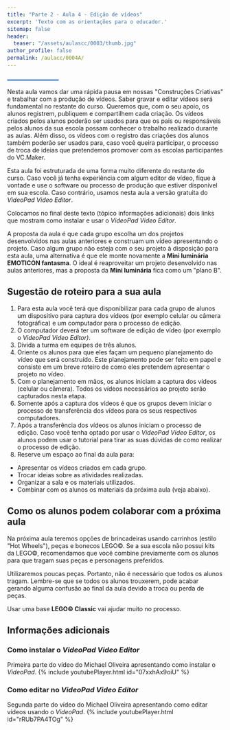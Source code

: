 ```yaml
---
title: "Parte 2 - Aula 4 - Edição de vídeos"
excerpt: 'Texto com as orientações para o educador.'
sitemap: false
header: 
  teaser: "/assets/aulascc/0003/thumb.jpg" 
author_profile: false
permalink: /aulacc/0004A/
---
```

![Linha separadora](/assets/images/line.jpg)

Nesta aula vamos dar uma rápida pausa em nossas "Construções Criativas" e trabalhar com a produção de vídeos. Saber gravar e editar vídeos será fundamental no restante do curso. Queremos que, com o seu apoio, os alunos registrem, publiquem e compartilhem cada criação. Os vídeos criados pelos alunos poderão ser usados para que os pais ou responsáveis pelos alunos da sua escola possam conhecer o trabalho realizado durante as aulas.
Além disso, os vídeos com o registro das criações dos alunos também poderão ser usados para, caso você queira participar, o processo de troca de ideias que pretendemos promover com  as escolas participantes do VC.Maker. 

Esta aula foi estruturada de uma forma muito diferente do restante do curso. Caso você já tenha experiência com algum editor de vídeo, fique à vontade e use o software ou processo de produção que estiver disponível em sua escola. Caso contrário, usamos nesta aula a versão gratuita do *VideoPad Video Editor*. 

Colocamos no final deste texto (tópico informações adicionais) dois links que mostram como instalar e usar o *VideoPad Video Editor*. 

A proposta da aula é que cada grupo escolha um dos projetos desenvolvidos nas aulas anteriores e construam um vídeo apresentando o projeto. Caso algum grupo não esteja com o seu projeto à disposição para esta aula, uma alternativa é que ele monte novamente a **Mini luminária EMOTICON fantasma**. O ideal é reaproveitar um projeto desenvolvido nas aulas anteriores, mas a proposta da **Mini luminária** fica como um "plano B".

## Sugestão de roteiro para a sua aula
1. Para esta aula você terá que disponibilizar para cada grupo de alunos um dispositivo para captura dos vídeos (por exemplo celular ou câmera fotográfica) e um computador para o processo de edição.
1. O computador deverá ter um software de edição de vídeo (por exemplo o *VideoPad Video Editor)*.
1. Divida a turma em equipes de três alunos.
1. Oriente os alunos para que eles façam um pequeno planejamento do vídeo que será construído. Este planejamento pode ser feito em papel e consiste em um breve roteiro de como eles pretendem apresentar o projeto no vídeo.
1. Com o planejamento em mãos, os alunos iniciam a captura dos vídeos (celular ou câmera). Todos os vídeos necessários ao projeto serão capturados nesta etapa.
1. Somente após a captura dos vídeos é que os grupos devem iniciar o processo de transferência dos vídeos para os seus respectivos computadores.
1. Após a transferência dos vídeos os alunos iniciam o processo de edição. Caso você tenha optado por usar o *VideoPad Video Editor*, os alunos podem usar o tutorial para tirar as suas dúvidas de como realizar o processo de edição.
1. Reserve um espaço ao final da aula para:
  * Apresentar os vídeos criados em cada grupo.
  * Trocar ideias sobre as atividades realizadas.
  * Organizar a sala e os materiais utilizados.
  * Combinar com os alunos os materiais da próxima aula (veja abaixo).

## Como os alunos podem colaborar com a próxima aula
Na próxima aula teremos opções de brincadeiras usando carrinhos (estilo "Hot Wheels"), peças e bonecos LEGO&copy;.
Se a sua escola não possui kits da LEGO&copy;, recomendamos que você combine previamente com os alunos para que tragam suas peças e personagens preferidos.

Utilizaremos poucas peças. Portanto, não é necessário que todos os alunos tragam. Lembre-se que se todos os alunos trouxerem, pode acabar gerando alguma confusão ao final da aula devido a troca ou perda de peças. 

Usar uma base **LEGO&copy; Classic** vai ajudar muito no processo.

## Informações adicionais
### Como instalar o *VideoPad Video Editor*
Primeira parte do vídeo do Michael Oliveira apresentando como instalar o *VideoPad*.
{% include youtubePlayer.html id="07xxhAx9oiU" %}
### Como editar no *VideoPad Video Editor*
Segunda parte do vídeo do Michael Oliveira apresentando como editar vídeos usando o *VideoPad*.
{% include youtubePlayer.html id="rRUb7PA4TOg" %}
